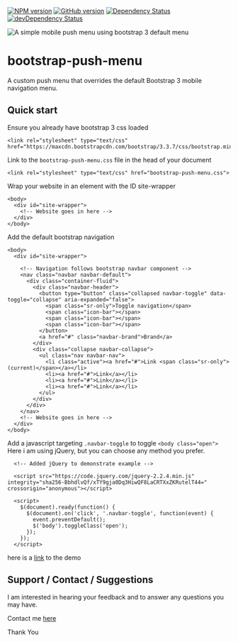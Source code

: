 
[![NPM version](https://badge.fury.io/js/bootstrap-push-menu.svg)](http://badge.fury.io/js/bootstrap-push-menu)
[![GitHub version](https://badge.fury.io/gh/KarlDoyle%2Fbootstrap-push-menu.svg)](http://badge.fury.io/gh/KarlDoyle%2Fbootstrap-push-menu)
[![Dependency Status](https://david-dm.org/KarlDoyle/bootstrap-push-menu.svg)](https://david-dm.org/KarlDoyle/bootstrap-push-menu)
[![devDependency Status](https://david-dm.org/KarlDoyle/bootstrap-push-menu/dev-status.svg)](https://david-dm.org/KarlDoyle/bootstrap-push-menu#info=devDependencies)


![A simple mobile push menu using bootstrap 3 default menu](http://i.imgur.com/DOzXWAq.gif)
<!-- ![A simple mobile push menu using bootstrap 3 default menu](http://i.imgur.com/CXJDn7g.gif)
![A simple mobile push menu using bootstrap 3 default menu](http://i.imgur.com/RkuREuD.gif) -->
<!-- ![Angular, ES6 and Webpack Starter](http://i.imgur.com/slHDNdS.mp4) -->


bootstrap-push-menu
=============================
A custom push menu that overrides the default Bootstrap 3 mobile navigation menu.

## Quick start

Ensure you already have bootstrap 3 css loaded

```
<link rel="stylesheet" type="text/css" href="https://maxcdn.bootstrapcdn.com/bootstrap/3.3.7/css/bootstrap.min.css">
```

Link to the `bootstrap-push-menu.css` file in the head of your document

```
<link rel="stylesheet" type="text/css" href="bootstrap-push-menu.css">
```

Wrap your website in an element with the ID site-wrapper

```
<body>
  <div id="site-wrapper">
    <!-- Website goes in here -->
  </div>
</body>

```

Add the default bootstrap navigation

```
<body>
  <div id="site-wrapper">

    <!-- Navigation follows bootstrap navbar component -->
    <nav class="navbar navbar-default">
      <div class="container-fluid">
        <div class="navbar-header">
          <button type="button" class="collapsed navbar-toggle" data-toggle="collapse" aria-expanded="false">
            <span class="sr-only">Toggle navigation</span>
            <span class="icon-bar"></span>
            <span class="icon-bar"></span>
            <span class="icon-bar"></span>
          </button>
          <a href="#" class="navbar-brand">Brand</a>
        </div>
        <div class="collapse navbar-collapse">
          <ul class="nav navbar-nav">
            <li class="active"><a href="#">Link <span class="sr-only">(current)</span></a></li>
            <li><a href="#">Link</a></li>
            <li><a href="#">Link</a></li>
            <li><a href="#">Link</a></li>
          </ul>
        </div>
      </div>
    </nav>
    <!-- Website goes in here -->
  </div>
</body>

```

Add a javascript targeting `.navbar-toggle` to toggle `<body class="open">`
Here i am using jQuery, but you can choose any method you prefer.

```
  <!-- Added jQuery to demonstrate example -->

  <script src="https://code.jquery.com/jquery-2.2.4.min.js" integrity="sha256-BbhdlvQf/xTY9gja0Dq3HiwQF8LaCRTXxZKRutelT44=" crossorigin="anonymous"></script>

  <script>
    $(document).ready(function() {
      $(document).on('click', '.navbar-toggle', function(event) {
        event.preventDefault();
        $('body').toggleClass('open');
      });
    });
  </script>
```

here is a [link](_demo/) to the demo


## Support / Contact / Suggestions

I am interested in hearing your feedback and to answer any questions you may have.

Contact me [here](https://github.com/KarlDoyle/bootstrap-push-menu/issues)

Thank You



